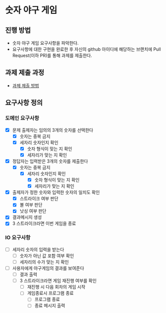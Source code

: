 # 숫자 야구 게임
## 진행 방법
* 숫자 야구 게임 요구사항을 파악한다.
* 요구사항에 대한 구현을 완료한 후 자신의 github 아이디에 해당하는 브랜치에 Pull Request(이하 PR)를 통해 과제를 제출한다.

## 과제 제출 과정
* [과제 제출 방법](https://github.com/next-step/nextstep-docs/tree/master/precourse)

## 요구사항 정의
### 도메인 요구사항
- [x] 문제 출제자는 임의의 3개의 숫자를 선택한다
    - [x] 숫자는 중복 금지
    - [x] 세자리 숫자인지 확인
        - [x] 숫자 형식이 맞는 지 확인
        - [x] 세자리가 맞는 지 확인
- [x] 정답자는 입력받은 3개의 숫자를 제출한다
    - [x] 숫자는 중복 금지
        - [x] 세자리 숫자인지 확인
            - [x] 숫자 형식이 맞는 지 확인
            - [x] 세자리가 맞는 지 확인
- [x] 출제자가 정한 숫자와 입력한 숫자의 일치도 확인
    - [x] 스트라이크 여부 판단
    - [x] 볼 여부 판단
    - [x] 낫싱 여부 판단
- [x] 결과메시지 생성
- [x] 3 스트라이크라면 이번 게임을 종료
### IO 요구사항
- [ ] 세자리 숫자의 입력을 받는다
    - [ ] 숫자가 아닌 값 포함 여부 확인
    - [ ] 세자리의 수가 맞는 지 확인
- [ ] 사용자에게 야구게임의 결과를 보여준다
    - [ ] 결과 출력
    - [ ] 3 스트라이크라면 게임 재진행 여부를 확인
        - [ ] 재진행 시 다음 회차의 게임 시작
        - [ ] 게임종료시 프로그램 종료
            - [ ] 프로그램 종료
            - [ ] 종료 메시지 출력
